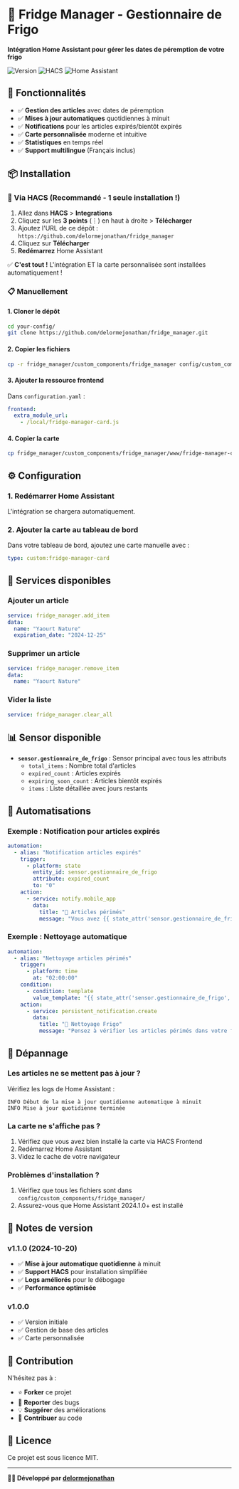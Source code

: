 # 🧊 Fridge Manager - Gestionnaire de Frigo

**Intégration Home Assistant pour gérer les dates de péremption de votre frigo**

![Version](https://img.shields.io/badge/version-1.1.0-blue)
![HACS](https://img.shields.io/badge/HACS-Compatible-green)
![Home Assistant](https://img.shields.io/badge/Home%20Assistant-2024.1.0+-blue)

## 🌟 Fonctionnalités

- ✅ **Gestion des articles** avec dates de péremption
- ✅ **Mises à jour automatiques** quotidiennes à minuit
- ✅ **Notifications** pour les articles expirés/bientôt expirés
- ✅ **Carte personnalisée** moderne et intuitive
- ✅ **Statistiques** en temps réel
- ✅ **Support multilingue** (Français inclus)

## 📦 Installation

### 🚀 Via HACS (Recommandé - 1 seule installation !)

1. Allez dans **HACS** > **Integrations**
2. Cliquez sur les **3 points** (⋮) en haut à droite > **Télécharger**
3. Ajoutez l'URL de ce dépôt : `https://github.com/delormejonathan/fridge_manager`
4. Cliquez sur **Télécharger**
5. **Redémarrez** Home Assistant

✅ **C'est tout !** L'intégration ET la carte personnalisée sont installées automatiquement !

### 📋 Manuellement

#### 1. Cloner le dépôt
```bash
cd your-config/
git clone https://github.com/delormejonathan/fridge_manager.git
```

#### 2. Copier les fichiers
```bash
cp -r fridge_manager/custom_components/fridge_manager config/custom_components/
```

#### 3. Ajouter la ressource frontend
Dans `configuration.yaml` :
```yaml
frontend:
  extra_module_url:
    - /local/fridge-manager-card.js
```

#### 4. Copier la carte
```bash
cp fridge_manager/custom_components/fridge_manager/www/fridge-manager-card.js config/www/
```

## ⚙️ Configuration

### 1. Redémarrer Home Assistant
L'intégration se chargera automatiquement.

### 2. Ajouter la carte au tableau de bord
Dans votre tableau de bord, ajoutez une carte manuelle avec :
```yaml
type: custom:fridge-manager-card
```

## 🔧 Services disponibles

### Ajouter un article
```yaml
service: fridge_manager.add_item
data:
  name: "Yaourt Nature"
  expiration_date: "2024-12-25"
```

### Supprimer un article
```yaml
service: fridge_manager.remove_item
data:
  name: "Yaourt Nature"
```

### Vider la liste
```yaml
service: fridge_manager.clear_all
```

## 📊 Sensor disponible

- **`sensor.gestionnaire_de_frigo`** : Sensor principal avec tous les attributs
  - `total_items` : Nombre total d'articles
  - `expired_count` : Articles expirés
  - `expiring_soon_count` : Articles bientôt expirés
  - `items` : Liste détaillée avec jours restants

## 🔄 Automatisations

### Exemple : Notification pour articles expirés
```yaml
automation:
  - alias: "Notification articles expirés"
    trigger:
      - platform: state
        entity_id: sensor.gestionnaire_de_frigo
        attribute: expired_count
        to: "0"
    action:
      - service: notify.mobile_app
        data:
          title: "🚨 Articles périmés"
          message: "Vous avez {{ state_attr('sensor.gestionnaire_de_frigo', 'expired_count') }} articles périmés"
```

### Exemple : Nettoyage automatique
```yaml
automation:
  - alias: "Nettoyage articles périmés"
    trigger:
      - platform: time
        at: "02:00:00"
    condition:
      - condition: template
        value_template: "{{ state_attr('sensor.gestionnaire_de_frigo', 'expired_count') > 0 }}"
    action:
      - service: persistent_notification.create
        data:
          title: "🧊 Nettoyage Frigo"
          message: "Pensez à vérifier les articles périmés dans votre frigo !"
```

## 🐛 Dépannage

### Les articles ne se mettent pas à jour ?
Vérifiez les logs de Home Assistant :
```
INFO Début de la mise à jour quotidienne automatique à minuit
INFO Mise à jour quotidienne terminée
```

### La carte ne s'affiche pas ?
1. Vérifiez que vous avez bien installé la carte via HACS Frontend
2. Redémarrez Home Assistant
3. Videz le cache de votre navigateur

### Problèmes d'installation ?
1. Vérifiez que tous les fichiers sont dans `config/custom_components/fridge_manager/`
2. Assurez-vous que Home Assistant 2024.1.0+ est installé

## 📝 Notes de version

### v1.1.0 (2024-10-20)
- ✅ **Mise à jour automatique quotidienne** à minuit
- ✅ **Support HACS** pour installation simplifiée
- ✅ **Logs améliorés** pour le débogage
- ✅ **Performance optimisée**

### v1.0.0
- ✅ Version initiale
- ✅ Gestion de base des articles
- ✅ Carte personnalisée

## 🤝 Contribution

N'hésitez pas à :
- ⭐ **Forker** ce projet
- 🐛 **Reporter** des bugs
- 💡 **Suggérer** des améliorations
- 🔧 **Contribuer** au code

## 📄 Licence

Ce projet est sous licence MIT.

---

**👨‍💻 Développé par [delormejonathan](https://github.com/delormejonathan)**